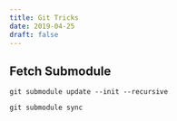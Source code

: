 ```yaml
---
title: Git Tricks
date: 2019-04-25
draft: false
---
```


## Fetch Submodule

```shell
git submodule update --init --recursive

git submodule sync
```
